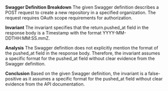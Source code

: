**Swagger Definition Breakdown**
The given Swagger definition describes a POST request to create a new repository in a specified organization. The request requires OAuth scope requirements for authorization.

**Invariant**
The invariant specifies that the return.pushed_at field in the response body is a Timestamp with the format YYYY-MM-DDTHH:MM:SS.mmZ.

**Analysis**
The Swagger definition does not explicitly mention the format of the pushed_at field in the response body. Therefore, the invariant assumes a specific format for the pushed_at field without clear evidence from the Swagger definition.

**Conclusion**
Based on the given Swagger definition, the invariant is a false-positive as it assumes a specific format for the pushed_at field without clear evidence from the API documentation.
